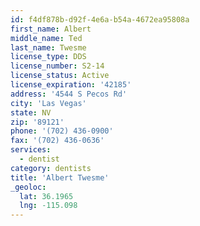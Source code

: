 ```yaml
---
id: f4df878b-d92f-4e6a-b54a-4672ea95808a
first_name: Albert
middle_name: Ted
last_name: Twesme
license_type: DDS
license_number: S2-14
license_status: Active
license_expiration: '42185'
address: '4544 S Pecos Rd'
city: 'Las Vegas'
state: NV
zip: '89121'
phone: '(702) 436-0900'
fax: '(702) 436-0636'
services:
  - dentist
category: dentists
title: 'Albert Twesme'
_geoloc:
  lat: 36.1965
  lng: -115.098
---
```

